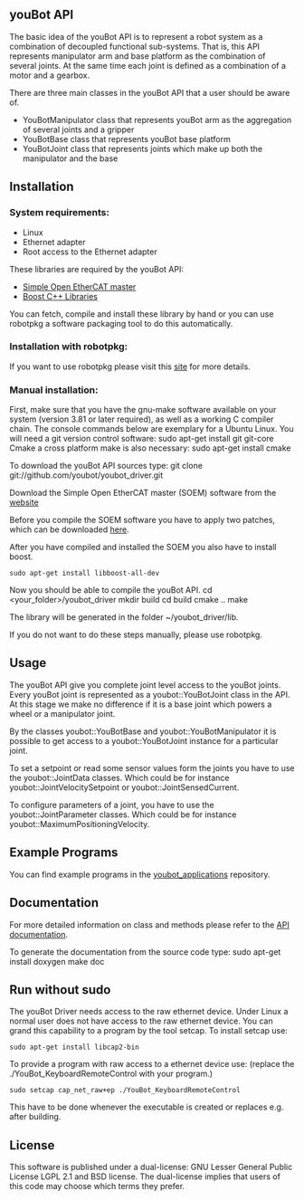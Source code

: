 youBot API
------------

The basic idea of the youBot API is to represent a robot system as a combination of decoupled functional sub-systems. That is, this API represents manipulator arm and base platform as the combination of several joints. At the same time each joint is defined as a combination of a motor and a gearbox.

There are three main classes in the youBot API that a user should be aware of.

* YouBotManipulator class that represents youBot arm as the aggregation of several joints and a gripper
* YouBotBase class that represents youBot base platform
* YouBotJoint class that represents joints which make up both the manipulator and the base


Installation
------------

### System requirements: 
* Linux 
* Ethernet adapter 
* Root access to the Ethernet adapter 

These libraries are required by the youBot API: 

* [Simple Open EtherCAT master](http://soem.berlios.de)
* [Boost C++ Libraries](http://www.boost.org)

You can fetch, compile and install these library by hand or you can use robotpkg a software packaging tool to do this automatically. 

### Installation with robotpkg:
If you want to use robotpkg please visit this [site](https://github.com/youbot/youbot_packages/wiki) for more details.


### Manual installation:
First, make sure that you have the gnu-make software available on your system (version 3.81 or later required), as well as a working C compiler chain.
The console commands below are exemplary for a Ubuntu Linux.
You will need a git version control software:
    sudo apt-get install git git-core
Cmake a cross platform make is also necessary:
    sudo apt-get install cmake

To download the youBot API sources type:
    git clone git://github.com/youbot/youbot_driver.git

Download the Simple Open EtherCAT master (SOEM) software from the [website](http://soem.berlios.de)

Before you compile the SOEM software you have to apply two patches, which can be downloaded [here](https://github.com/youbot/youbot_driver/wiki/SOEMpatches.tar.gz).

After you have compiled and installed the SOEM you also have to install boost.

    sudo apt-get install libboost-all-dev

Now you should be able to compile the youBot API.
    cd <your_folder>/youbot_driver
    mkdir build
    cd build
    cmake ..
    make

The library will be generated in the folder ~/youbot_driver/lib.


If you do not want to do these steps manually, please use robotpkg.


Usage
------------

The youBot API give you complete joint level access to the youBot joints. Every youBot joint is represented as a youbot::YouBotJoint class in the API.
At this stage we make no difference if it is a base joint which powers a wheel or a manipulator joint.

By the classes youbot::YouBotBase and youbot::YouBotManipulator it is possible to get access to a youbot::YouBotJoint instance for a particular joint.

To set a setpoint or read some sensor values form the joints you have to use the youbot::JointData classes.
Which could be for instance youbot::JointVelocitySetpoint or youbot::JointSensedCurrent.

To configure parameters of a joint, you have to use the youbot::JointParameter classes.
Which could be for instance youbot::MaximumPositioningVelocity.


Example Programs
------------
You can find example programs in the [youbot_applications](https://github.com/youbot/youbot_applications) repository.


Documentation
------------
For more detailed information on class and methods please refer to the [API documentation](http://youbot.github.com/youbot_driver).

To generate the documentation from the source code type: 
    sudo apt-get install doxygen
    make doc 


Run without sudo
------------

The youBot Driver needs access to the raw ethernet device. Under Linux a normal user does not have access to the raw ethernet device. You can grand this capability to a program by the tool setcap. To install setcap use:

    sudo apt-get install libcap2-bin

To provide a program with raw access to a ethernet device use: (replace the ./YouBot_KeyboardRemoteControl with your program.)

    sudo setcap cap_net_raw+ep ./YouBot_KeyboardRemoteControl

This have to be done whenever the executable is created or replaces e.g. after building.


License
------------

This software is published under a dual-license: GNU Lesser General Public
License LGPL 2.1 and BSD license. The dual-license implies that users of this
code may choose which terms they prefer.

